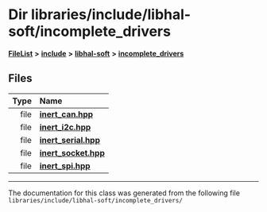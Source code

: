 

# Dir libraries/include/libhal-soft/incomplete\_drivers



[**FileList**](files.md) **>** [**include**](dir_cba0faac6e93618a6e2539705915bd70.md) **>** [**libhal-soft**](dir_d4bad6877cf31bc2d39b696d7a305013.md) **>** [**incomplete\_drivers**](dir_6341654c6178e3c825562b2d2d27fb31.md)












## Files

| Type | Name |
| ---: | :--- |
| file | [**inert\_can.hpp**](inert__can_8hpp.md) <br> |
| file | [**inert\_i2c.hpp**](inert__i2c_8hpp.md) <br> |
| file | [**inert\_serial.hpp**](inert__serial_8hpp.md) <br> |
| file | [**inert\_socket.hpp**](inert__socket_8hpp.md) <br> |
| file | [**inert\_spi.hpp**](inert__spi_8hpp.md) <br> |



























































------------------------------
The documentation for this class was generated from the following file `libraries/include/libhal-soft/incomplete_drivers/`

